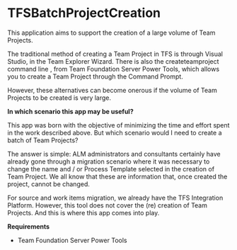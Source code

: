 TFSBatchProjectCreation
=======================

This application aims to support the creation of a large volume of Team Projects. 

The traditional method of creating a Team Project in TFS is through Visual Studio, in the Team Explorer Wizard. There is also the createteamproject command line , from Team Foundation Server Power Tools, which allows you to create a Team Project through the Command Prompt. 

However, these alternatives can become onerous if the volume of Team Projects to be created is very large. 

**In which scenario this app may be useful?**

This app was born with the objective of minimizing the time and effort spent in the work described above. But which scenario would I need to create a batch of Team Projects? 

The answer is simple: ALM administrators and consultants certainly have already gone through a migration scenario where it was necessary to change the name and / or Process Template selected in the creation of Team Project. We all know that these are information that, once created the project, cannot be changed. 

For source and work items migration, we already have the TFS Integration Platform. However, this tool does not cover the (re) creation of Team Projects. And this is where this app comes into play.

**Requirements**
* Team Foundation Server Power Tools